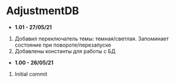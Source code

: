 # AdjustmentDB   

* <b>1.01 - 27/05/21</b>
1. Добавил переключатель темы: темная/светлая. Запоминает состояние при повороте/перезапуске
2. Добавлены константы для работы с БД
* <b>1.00 - 26/05/21</b>
1. Initial commit


